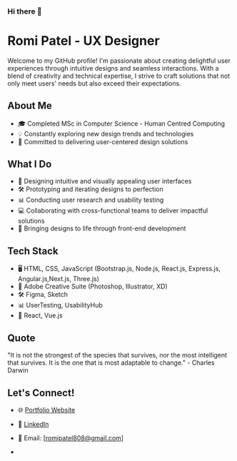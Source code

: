 ### Hi there 👋


# Romi Patel - UX Designer

Welcome to my GitHub profile! I'm passionate about creating delightful user experiences through intuitive designs and seamless interactions. With a blend of creativity and technical expertise, I strive to craft solutions that not only meet users' needs but also exceed their expectations.

## About Me

- 🎓 Completed MSc in Computer Science - Human Centred Computing
- 💡 Constantly exploring new design trends and technologies
- 🌟 Committed to delivering user-centered design solutions

## What I Do

- 🎨 Designing intuitive and visually appealing user interfaces
- 🛠️ Prototyping and iterating designs to perfection
- 📊 Conducting user research and usability testing
- 💻 Collaborating with cross-functional teams to deliver impactful solutions
- 🚀 Bringing designs to life through front-end development

## Tech Stack

- 🖥️ HTML, CSS, JavaScript (Bootstrap.js, Node.js, React.js, Express.js, Angular.js,Next.js, Three.js)
- 🎨 Adobe Creative Suite (Photoshop, Illustrator, XD)
- 🛠️ Figma, Sketch
- 📊 UserTesting, UsabilityHub
- 🚀 React, Vue.js

## Quote

"It is not the strongest of the species that survives, nor the most intelligent that survives. It is the one that is most adaptable to change." - Charles Darwin

## Let's Connect!

- 🌐 [Portfolio Website](https://rp808.github.io/rp808-Portfolio_romi-main/)
- 💼 [LinkedIn](http://www.linkedin.com/in/romipatel808)
- 📧 Email: [romipatel808@gmail.com]




- 
<!--
**rp808/rp808** is a ✨ _special_ ✨ repository because its `README.md` (this file) appears on your GitHub profile.

Here are some ideas to get you started:

- 🔭 I’m currently working on ...
- 🌱 I’m currently learning ...
- 👯 I’m looking to collaborate on ...
- 🤔 I’m looking for help with ...
- 💬 Ask me about ...
- 📫 How to reach me: ...
- 😄 Pronouns: ...
- ⚡ Fun fact: ...
-->
